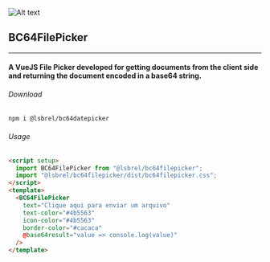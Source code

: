 ![Alt text](public/logo.png)
<h2>BC64FilePicker</h2>
<hr />
<p>
    <h4>
        A VueJS File Picker developed for getting documents from the client side and returning the document encoded in a base64 string.
    </h4>
</p>

<h6>Download</h6>

```bash download
npm i @lsbrel/bc64datepicker
```

<h6>Usage</h6>

```html usage
<script setup>
  import BC64FilePicker from "@lsbrel/bc64filepicker";
  import "@lsbrel/bc64filepicker/dist/bc64filepicker.css";
</script>
<template>
  <BC64FilePicker
    text="Clique aqui para enviar um arquivo"
    text-color="#4b5563"
    icon-color="#4b5563"
    border-color="#cacaca"
    @base64result="value => console.log(value)"
  />
</template>
```
